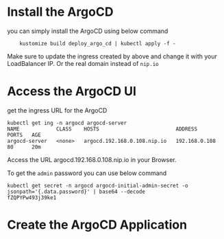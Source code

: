 # Install the ArgoCD

you can simply install the ArgoCD using below command
```
    kustomize build deploy_argo_cd | kubectl apply -f -
```

Make sure to update the ingress created by above and change it with your LoadBalancer IP. Or the real domain instead of `nip.io`


# Access the ArgoCD UI

get the ingress URL for the ArgoCD
```
kubectl get ing -n argocd argocd-server
NAME            CLASS    HOSTS                         ADDRESS         PORTS   AGE
argocd-server   <none>   argocd.192.168.0.108.nip.io   192.168.0.108   80      20m
```

Access the URL argocd.192.168.0.108.nip.io in your Browser.

To get the `admin` password you can use below command

```
kubectl get secret -n argocd argocd-initial-admin-secret -o jsonpath='{.data.password}' | base64 --decode
fZQPYPw493j39ke1
```

# Create the ArgoCD Application